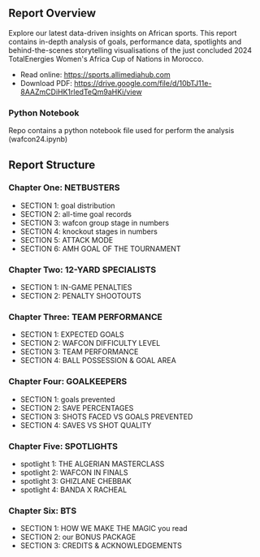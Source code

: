 ## Report Overview
Explore our latest data-driven insights on African sports. This report contains in-depth analysis of goals, performance data, spotlights and behind-the-scenes storytelling visualisations of the just concluded 2024 TotalEnergies Women's Africa Cup of Nations in Morocco.

- Read online: https://sports.allimediahub.com
- Download PDF: https://drive.google.com/file/d/10bTJ11e-8AAZmCDiHK1rledTeQm9aHKi/view


### Python Notebook 
Repo contains a python notebook file used for perform the analysis (wafcon24.ipynb)

## Report Structure
### Chapter One: NETBUSTERS
- SECTION 1: goal distribution
- SECTION 2: all-time goal records
- SECTION 3: wafcon group stage in numbers
- SECTION 4: knockout stages in numbers
- SECTION 5: ATTACK MODE
- SECTION 6: AMH GOAL OF THE TOURNAMENT

### Chapter Two: 12-YARD SPECIALISTS
- SECTION 1: IN-GAME PENALTIES
- SECTION 2: PENALTY SHOOTOUTS

### Chapter Three: TEAM PERFORMANCE
- SECTION 1: EXPECTED GOALS
- SECTION 2: WAFCON DIFFICULTY LEVEL
- SECTION 3: TEAM PERFORMANCE
- SECTION 4: BALL POSSESSION & GOAL AREA

### Chapter Four: GOALKEEPERS
- SECTION 1: goals prevented
- SECTION 2: SAVE PERCENTAGES
- SECTION 3: SHOTS FACED VS GOALS PREVENTED
- SECTION 4: SAVES VS SHOT QUALITY

### Chapter Five: SPOTLIGHTS
- spotlight 1: THE ALGERIAN MASTERCLASS
- spotlight 2: WAFCON IN FINALS
- spotlight 3: GHIZLANE CHEBBAK
- spotlight 4: BANDA X RACHEAL

### Chapter Six: BTS
- SECTION 1: HOW WE MAKE THE MAGIC you read
- SECTION 2: our BONUS PACKAGE
- SECTION 3: CREDITS & 
ACKNOWLEDGEMENTS
